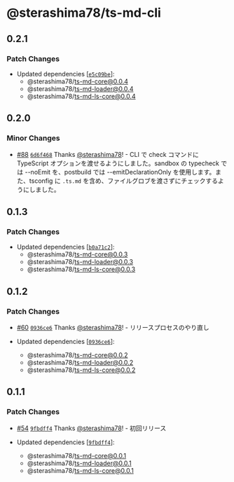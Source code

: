 # @sterashima78/ts-md-cli

## 0.2.1

### Patch Changes

- Updated dependencies [[`e5c09be`](https://github.com/sterashima78/ts-md/commit/e5c09be043834ee3b874a34a9475637a9979cec8)]:
  - @sterashima78/ts-md-core@0.0.4
  - @sterashima78/ts-md-loader@0.0.4
  - @sterashima78/ts-md-ls-core@0.0.4

## 0.2.0

### Minor Changes

- [#88](https://github.com/sterashima78/ts-md/pull/88) [`6d6f468`](https://github.com/sterashima78/ts-md/commit/6d6f4682f55b88976b16a564c758f1773011453e) Thanks [@sterashima78](https://github.com/sterashima78)! - CLI で check コマンドに TypeScript オプションを渡せるようにしました。sandbox の typecheck では --noEmit を、postbuild では --emitDeclarationOnly を使用します。また、tsconfig に `.ts.md` を含め、ファイルグロブを渡さずにチェックするようにしました。

## 0.1.3

### Patch Changes

- Updated dependencies [[`b0a71c2`](https://github.com/sterashima78/ts-md/commit/b0a71c2e669b90ee7bbb6d42e5a7845fbba8c133)]:
  - @sterashima78/ts-md-core@0.0.3
  - @sterashima78/ts-md-loader@0.0.3
  - @sterashima78/ts-md-ls-core@0.0.3

## 0.1.2

### Patch Changes

- [#60](https://github.com/sterashima78/ts-md/pull/60) [`0936ce6`](https://github.com/sterashima78/ts-md/commit/0936ce6de639715128b9cf816df3529ce0b3c369) Thanks [@sterashima78](https://github.com/sterashima78)! - リリースプロセスのやり直し

- Updated dependencies [[`0936ce6`](https://github.com/sterashima78/ts-md/commit/0936ce6de639715128b9cf816df3529ce0b3c369)]:
  - @sterashima78/ts-md-core@0.0.2
  - @sterashima78/ts-md-loader@0.0.2
  - @sterashima78/ts-md-ls-core@0.0.2

## 0.1.1

### Patch Changes

- [#54](https://github.com/sterashima78/ts-md/pull/54) [`9fbdff4`](https://github.com/sterashima78/ts-md/commit/9fbdff475e9e9db6a607a975563e9a8daf167ea1) Thanks [@sterashima78](https://github.com/sterashima78)! - 初回リリース

- Updated dependencies [[`9fbdff4`](https://github.com/sterashima78/ts-md/commit/9fbdff475e9e9db6a607a975563e9a8daf167ea1)]:
  - @sterashima78/ts-md-core@0.0.1
  - @sterashima78/ts-md-loader@0.0.1
  - @sterashima78/ts-md-ls-core@0.0.1

